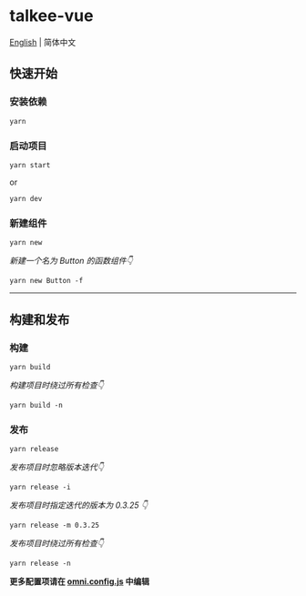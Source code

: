 # talkee-vue

[English](./README.md) | 简体中文

## 快速开始
### 安装依赖
```shell
yarn
```

### 启动项目
```shell
yarn start
```
or
```shell
yarn dev
```

### 新建组件
```shell
yarn new
```

*新建一个名为 Button 的函数组件👇*
```shell
yarn new Button -f
```

---

## 构建和发布
### 构建
```shell
yarn build
```

*构建项目时绕过所有检查👇*
```shell
yarn build -n
```

### 发布
```shell
yarn release
```

*发布项目时忽略版本迭代👇*
```shell
yarn release -i
```

*发布项目时指定迭代的版本为 0.3.25 👇*
```shell
yarn release -m 0.3.25
```

*发布项目时绕过所有检查👇*
```shell
yarn release -n
```

**更多配置项请在 [omni.config.js](https://github.com/omni-door/cli/blob/master/docs/OMNI.zh-CN.md) 中编辑**
